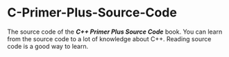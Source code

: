# C-Primer-Plus-Source-Code

The source code of the ***C++ Primer Plus Source Code*** book.
You can learn from the source code to a lot of knowledge about C++.
Reading source code is a good way to learn.
